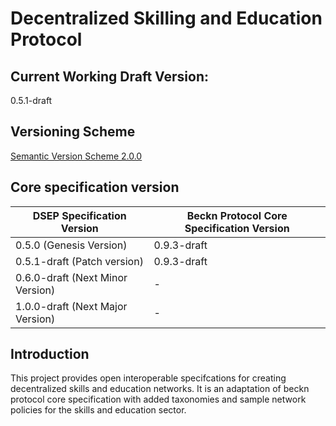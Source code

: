 
# Decentralized Skilling and Education Protocol

## Current Working Draft Version: 
0.5.1-draft

## Versioning Scheme
[Semantic Version Scheme 2.0.0](https://semver.org/)

## Core specification version

| DSEP Specification Version       | Beckn Protocol Core Specification Version         |
|----------------------------------|---------------------------------------------------|
| 0.5.0 (Genesis Version)          | 0.9.3-draft                                       |
| 0.5.1-draft (Patch version)      | 0.9.3-draft                                       |
| 0.6.0-draft (Next Minor Version) | -                                                 |
| 1.0.0-draft (Next Major Version) | -                                                 |

## Introduction

This project provides open interoperable specifcations for creating decentralized skills and education networks. It is an adaptation of beckn protocol core specification with added taxonomies and sample network policies for the skills and education sector.

